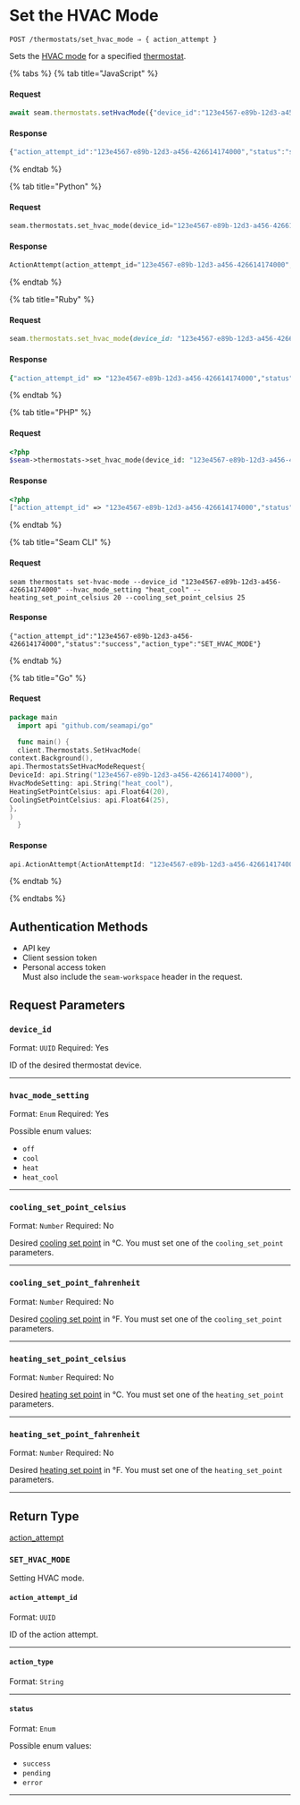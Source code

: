# Set the HVAC Mode

```
POST /thermostats/set_hvac_mode ⇒ { action_attempt }
```

Sets the [HVAC mode](https://docs.seam.co/latest/capability-guides/thermostats/configure-current-climate-settings) for a specified [thermostat](https://docs.seam.co/latest/capability-guides/thermostats).

{% tabs %}
{% tab title="JavaScript" %}
#### Request

```javascript
await seam.thermostats.setHvacMode({"device_id":"123e4567-e89b-12d3-a456-426614174000","hvac_mode_setting":"heat_cool","heating_set_point_celsius":20,"cooling_set_point_celsius":25})
```

#### Response

```javascript
{"action_attempt_id":"123e4567-e89b-12d3-a456-426614174000","status":"success","action_type":"SET_HVAC_MODE"}
```
{% endtab %}

{% tab title="Python" %}
#### Request

```python
seam.thermostats.set_hvac_mode(device_id="123e4567-e89b-12d3-a456-426614174000", hvac_mode_setting="heat_cool", heating_set_point_celsius=20, cooling_set_point_celsius=25)
```

#### Response

```python
ActionAttempt(action_attempt_id="123e4567-e89b-12d3-a456-426614174000", status="success", action_type="SET_HVAC_MODE")
```
{% endtab %}

{% tab title="Ruby" %}
#### Request

```ruby
seam.thermostats.set_hvac_mode(device_id: "123e4567-e89b-12d3-a456-426614174000", hvac_mode_setting: "heat_cool", heating_set_point_celsius: 20, cooling_set_point_celsius: 25)
```

#### Response

```ruby
{"action_attempt_id" => "123e4567-e89b-12d3-a456-426614174000","status" => "success","action_type" => "SET_HVAC_MODE"}
```
{% endtab %}

{% tab title="PHP" %}
#### Request

```php
<?php
$seam->thermostats->set_hvac_mode(device_id: "123e4567-e89b-12d3-a456-426614174000",hvac_mode_setting: "heat_cool",heating_set_point_celsius: 20,cooling_set_point_celsius: 25)
```

#### Response

```php
<?php
["action_attempt_id" => "123e4567-e89b-12d3-a456-426614174000","status" => "success","action_type" => "SET_HVAC_MODE"]
```
{% endtab %}

{% tab title="Seam CLI" %}
#### Request

```seam_cli
seam thermostats set-hvac-mode --device_id "123e4567-e89b-12d3-a456-426614174000" --hvac_mode_setting "heat_cool" --heating_set_point_celsius 20 --cooling_set_point_celsius 25
```

#### Response

```seam_cli
{"action_attempt_id":"123e4567-e89b-12d3-a456-426614174000","status":"success","action_type":"SET_HVAC_MODE"}
```
{% endtab %}

{% tab title="Go" %}
#### Request

```go
package main
  import api "github.com/seamapi/go"

  func main() {
  client.Thermostats.SetHvacMode(
context.Background(),
api.ThermostatsSetHvacModeRequest{
DeviceId: api.String("123e4567-e89b-12d3-a456-426614174000"),
HvacModeSetting: api.String("heat_cool"),
HeatingSetPointCelsius: api.Float64(20),
CoolingSetPointCelsius: api.Float64(25),
},
)
  }
```

#### Response

```go
api.ActionAttempt{ActionAttemptId: "123e4567-e89b-12d3-a456-426614174000", Status: "success", ActionType: "SET_HVAC_MODE"}
```
{% endtab %}

{% endtabs %}

## Authentication Methods

- API key
- Client session token
- Personal access token
  <br>Must also include the `seam-workspace` header in the request.

## Request Parameters

### `device_id`

Format: `UUID`
Required: Yes

ID of the desired thermostat device.

***

### `hvac_mode_setting`

Format: `Enum`
Required: Yes

Possible enum values:
- `off`
- `cool`
- `heat`
- `heat_cool`

***

### `cooling_set_point_celsius`

Format: `Number`
Required: No

Desired [cooling set point](../../capability-guides/thermostats/understanding-thermostat-concepts/set-points.md) in °C. You must set one of the `cooling_set_point` parameters.

***

### `cooling_set_point_fahrenheit`

Format: `Number`
Required: No

Desired [cooling set point](../../capability-guides/thermostats/understanding-thermostat-concepts/set-points.md) in °F. You must set one of the `cooling_set_point` parameters.

***

### `heating_set_point_celsius`

Format: `Number`
Required: No

Desired [heating set point](../../capability-guides/thermostats/understanding-thermostat-concepts/set-points.md) in °C. You must set one of the `heating_set_point` parameters.

***

### `heating_set_point_fahrenheit`

Format: `Number`
Required: No

Desired [heating set point](../../capability-guides/thermostats/understanding-thermostat-concepts/set-points.md) in °F. You must set one of the `heating_set_point` parameters.

***

## Return Type

[action\_attempt](./)

### `SET_HVAC_MODE`

Setting HVAC mode.

#### `action_attempt_id`

Format: `UUID`

ID of the action attempt.

---

#### `action_type`

Format: `String`

---

#### `status`

Format: `Enum`

Possible enum values:
- `success`
- `pending`
- `error`

---

